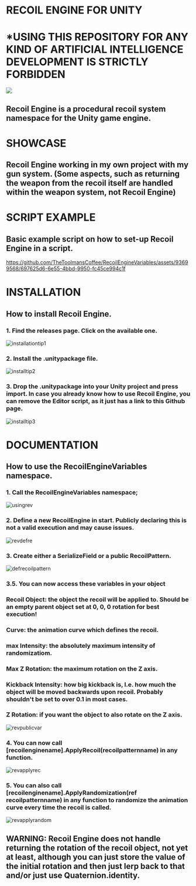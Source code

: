# RECOIL ENGINE FOR UNITY

# *USING THIS REPOSITORY FOR ANY KIND OF ARTIFICIAL INTELLIGENCE DEVELOPMENT IS STRICTLY FORBIDDEN

![](ShowcaseVideosPhotos/recoilenginelogo.png)

## Recoil Engine is a procedural recoil system namespace for the Unity game engine.

# SHOWCASE
## Recoil Engine working in my own project with my gun system. (Some aspects, such as returning the weapon from the recoil itself are handled within the weapon system, not Recoil Engine)
[](https://github.com/TheToolmansCoffee/RecoilEngineVariables/assets/93699568/e20f96e8-4ceb-49ba-adcc-11b86f73ccf7)

# SCRIPT EXAMPLE
## Basic example script on how to set-up Recoil Engine in a script.
https://github.com/TheToolmansCoffee/RecoilEngineVariables/assets/93699568/697625d6-6e55-4bbd-9950-fc45ce994c1f

# INSTALLATION
## How to install Recoil Engine.

### 1. Find the releases page. Click on the available one.
![installationtip1](https://github.com/TheToolmansCoffee/RecoilEngineVariables/assets/93699568/330c41d7-da0d-4950-8b12-db0426c25687)

### 2. Install the .unitypackage file.
![installtip2](https://github.com/TheToolmansCoffee/RecoilEngineVariables/assets/93699568/44cf416c-e707-486c-962b-faa7109188de)

### 3. Drop the .unitypackage into your Unity project and press import. In case you already know how to use Recoil Engine, you can remove the Editor script, as it just has a link to this Github page.
![installtip3](https://github.com/TheToolmansCoffee/RecoilEngineVariables/assets/93699568/f2e66368-bafa-4239-8878-423a32ca88f9)

# DOCUMENTATION
## How to use the RecoilEngineVariables namespace.

### 1. Call the RecoilEngineVariables namespace;
![usingrev](https://github.com/TheToolmansCoffee/RecoilEngineVariables/assets/93699568/54af8fa8-8f85-4446-94a0-bebb7e85579b)

### 2. Define a new RecoilEngine in start. Publicly declaring this is not a valid execution and may cause issues.
![revdefre](https://github.com/TheToolmansCoffee/RecoilEngineVariables/assets/93699568/3cb6c561-dfb2-4743-a126-40c84af440e5)

### 3. Create either a SerializeField or a public RecoilPattern. 
![defrecoilpattern](https://github.com/TheToolmansCoffee/RecoilEngineVariables/assets/93699568/66b33b95-60ad-4236-820d-88c4593d75b9)

### 3.5. You can now access these variables in your object
### Recoil Object: the object the recoil will be applied to. Should be an empty parent object set at 0, 0, 0 rotation for best execution!
### Curve: the animation curve which defines the recoil.
### max Intensity: the absolutely maximum intensity of randomizatiom.
### Max Z Rotation: the maximum rotation on the Z axis.
### Kickback Intensity: how big kickback is, I.e. how much the object will be moved backwards upon recoil. Probably shouldn't be set to over 0.1 in most cases.
### Z Rotation: if you want the object to also rotate on the Z axis.
![revpublicvar](https://github.com/TheToolmansCoffee/RecoilEngineVariables/assets/93699568/a2176f6b-eb2b-4d5e-b48e-9536dff4210a)

### 4. You can now call [recoilenginename].ApplyRecoil(recoilpatternname) in any function.
![revapplyrec](https://github.com/TheToolmansCoffee/RecoilEngineVariables/assets/93699568/d686515a-974b-4fcc-bd0e-b6b3716cbdaa)

### 5. You can also call [recoilenginename].ApplyRandomization(ref recoilpatternname) in any function to randomize the animation curve every time the recoil is called.
![revapplyrandom](https://github.com/TheToolmansCoffee/RecoilEngineVariables/assets/93699568/f3302f13-c30b-47f7-a332-4463afc926e9)

## WARNING: Recoil Engine does not handle returning the rotation of the recoil object, not yet at least, although you can just store the value of the initial rotation and then just lerp back to that and/or just use Quaternion.identity.
